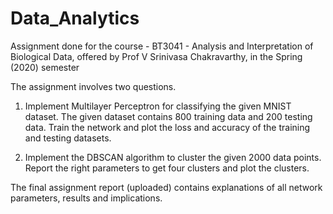 # Data_Analytics
Assignment done for the course - BT3041 - Analysis and Interpretation of Biological Data, offered by Prof V Srinivasa Chakravarthy, in the Spring (2020) semester

The assignment involves two questions. 

1. Implement Multilayer Perceptron for classifying the given MNIST dataset. The given dataset contains 800 training data and 200 testing data. Train the network and plot the loss and accuracy of the training and testing datasets.

2. Implement the DBSCAN algorithm to cluster the given 2000 data points. Report the right parameters to get four clusters and plot the clusters.

The final assignment report (uploaded) contains explanations of all network parameters, results and implications. 
